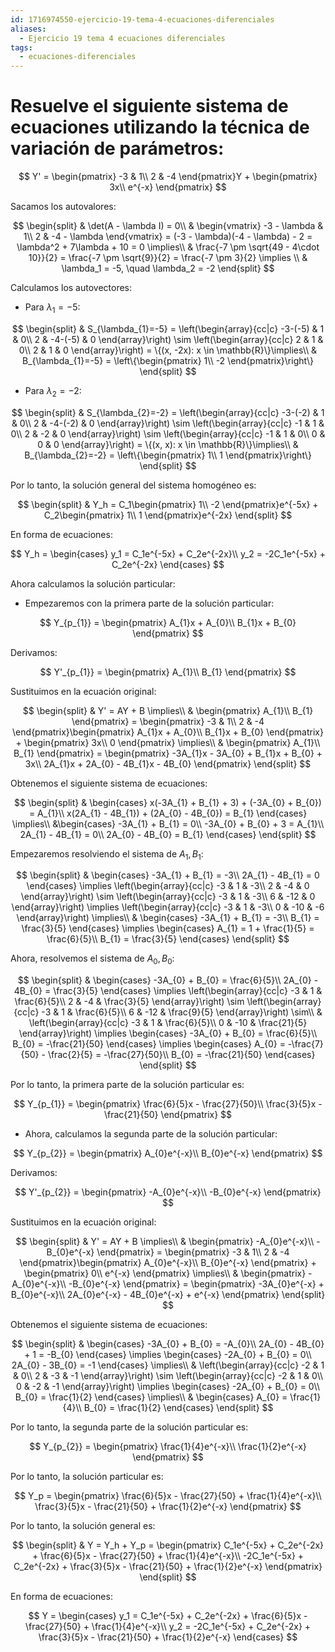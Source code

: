 ```yaml
---
id: 1716974550-ejercicio-19-tema-4-ecuaciones-diferenciales
aliases:
  - Ejercicio 19 tema 4 ecuaciones diferenciales
tags:
  - ecuaciones-diferenciales
---
```


# Resuelve el siguiente sistema de ecuaciones utilizando la técnica de variación de parámetros:

$$
Y' = \begin{pmatrix}
    -3 & 1\\
    2 & -4
\end{pmatrix}Y + \begin{pmatrix}
    3x\\
    e^{-x}
\end{pmatrix}
$$

Sacamos los autovalores:

$$
\begin{split}
    & \det(A - \lambda I) = 0\\
    & \begin{vmatrix}
        -3 - \lambda & 1\\
        2 & -4 - \lambda
    \end{vmatrix} = (-3 - \lambda)(-4 - \lambda) - 2 = \lambda^2 + 7\lambda + 10 = 0 \implies\\
    & \frac{-7 \pm \sqrt{49 - 4\cdot 10}}{2} = \frac{-7 \pm \sqrt{9}}{2} = \frac{-7 \pm 3}{2} \implies \\
    & \lambda_1 = -5, \quad \lambda_2 = -2
\end{split}
$$

Calculamos los autovectores:

- Para $\lambda_1 = -5$:

$$
\begin{split}
    & S_{\lambda_{1}=-5} = \left(\begin{array}{cc|c}
        -3-(-5) & 1 & 0\\
        2 & -4-(-5) & 0
    \end{array}\right) \sim \left(\begin{array}{cc|c}
        2 & 1 & 0\\
        2 & 1 & 0
    \end{array}\right) = \{(x, -2x): x \in \mathbb{R}\}\implies\\
    & B_{\lambda_{1}=-5} = \left\{\begin{pmatrix}
        1\\
        -2
    \end{pmatrix}\right\}
\end{split}
$$

- Para $\lambda_2 = -2$:

$$
\begin{split}
    & S_{\lambda_{2}=-2} = \left(\begin{array}{cc|c}
        -3-(-2) & 1 & 0\\
        2 & -4-(-2) & 0
    \end{array}\right) \sim \left(\begin{array}{cc|c}
        -1 & 1 & 0\\
        2 & -2 & 0
    \end{array}\right) \sim \left(\begin{array}{cc|c}
        -1 & 1 & 0\\
        0 & 0 & 0
    \end{array}\right) = \{(x, x): x \in \mathbb{R}\}\implies\\
    & B_{\lambda_{2}=-2} = \left\{\begin{pmatrix}
        1\\
        1
    \end{pmatrix}\right\}
\end{split}
$$

Por lo tanto, la solución general del sistema homogéneo es:

$$
\begin{split}
    & Y_h = C_1\begin{pmatrix}
        1\\
        -2
    \end{pmatrix}e^{-5x} + C_2\begin{pmatrix}
        1\\
        1
    \end{pmatrix}e^{-2x}
\end{split}
$$

En forma de ecuaciones:

$$
Y_h = \begin{cases}
    y_1 = C_1e^{-5x} + C_2e^{-2x}\\
    y_2 = -2C_1e^{-5x} + C_2e^{-2x}
\end{cases}
$$

Ahora calculamos la solución particular:

- Empezaremos con la primera parte de la solución particular:

$$
Y_{p_{1}} = \begin{pmatrix}
    A_{1}x + A_{0}\\
    B_{1}x + B_{0}
\end{pmatrix}
$$

Derivamos:

$$
Y'_{p_{1}} = \begin{pmatrix}
    A_{1}\\
    B_{1}
\end{pmatrix}
$$

Sustituimos en la ecuación original:

$$
\begin{split}
    & Y' = AY + B \implies\\
    & \begin{pmatrix}
        A_{1}\\
        B_{1}
    \end{pmatrix} = \begin{pmatrix}
        -3 & 1\\
        2 & -4
    \end{pmatrix}\begin{pmatrix}
        A_{1}x + A_{0}\\
        B_{1}x + B_{0}  
    \end{pmatrix} + \begin{pmatrix}
        3x\\
        0
    \end{pmatrix} \implies\\
    & \begin{pmatrix}
        A_{1}\\
        B_{1}
    \end{pmatrix} = \begin{pmatrix}
        -3A_{1}x - 3A_{0} + B_{1}x + B_{0} + 3x\\
        2A_{1}x + 2A_{0} - 4B_{1}x - 4B_{0}
    \end{pmatrix}
\end{split}
$$

Obtenemos el siguiente sistema de ecuaciones:

$$
\begin{split}
    & \begin{cases}
        x(-3A_{1} + B_{1} + 3) + (-3A_{0} + B_{0}) = A_{1}\\
        x(2A_{1} - 4B_{1}) + (2A_{0} - 4B_{0}) = B_{1}
    \end{cases} \implies\\
    &\begin{cases}
        -3A_{1} + B_{1} = 0\\
        -3A_{0} + B_{0} + 3 = A_{1}\\
        2A_{1} - 4B_{1} = 0\\
        2A_{0} - 4B_{0} = B_{1}
    \end{cases}
\end{split}
$$

Empezaremos resolviendo el sistema de $A_{1},B_{1}$:

$$
\begin{split}
    & \begin{cases}
       -3A_{1} + B_{1} = -3\\ 
       2A_{1} - 4B_{1} = 0
    \end{cases} \implies
    \left(\begin{array}{cc|c}
        -3 & 1 & -3\\
        2 & -4 & 0
    \end{array}\right) \sim
    \left(\begin{array}{cc|c}
        -3 & 1 & -3\\
        6 & -12 & 0
    \end{array}\right) \implies
    \left(\begin{array}{cc|c}
        -3 & 1 & -3\\
        0 & -10 & -6
    \end{array}\right) \implies\\
    & \begin{cases}
        -3A_{1} + B_{1} = -3\\
        B_{1} = \frac{3}{5}
    \end{cases} \implies
    \begin{cases}
        A_{1} = 1 + \frac{1}{5} = \frac{6}{5}\\
        B_{1} = \frac{3}{5}
    \end{cases}
\end{split}
$$

Ahora, resolvemos el sistema de $A_{0},B_{0}$:

$$
\begin{split}
    & \begin{cases}
        -3A_{0} + B_{0} = \frac{6}{5}\\
        2A_{0} - 4B_{0} = \frac{3}{5}
    \end{cases} \implies
    \left(\begin{array}{cc|c}
        -3 & 1 & \frac{6}{5}\\
        2 & -4 & \frac{3}{5}
    \end{array}\right) \sim
    \left(\begin{array}{cc|c}
        -3 & 1 & \frac{6}{5}\\
        6 & -12 & \frac{9}{5}
    \end{array}\right) \sim\\
    & \left(\begin{array}{cc|c}
        -3 & 1 & \frac{6}{5}\\
        0 & -10 & \frac{21}{5}
    \end{array}\right) \implies
    \begin{cases}
        -3A_{0} + B_{0} = \frac{6}{5}\\
        B_{0} = -\frac{21}{50}
    \end{cases} \implies
    \begin{cases}
        A_{0} = -\frac{7}{50} - \frac{2}{5} = -\frac{27}{50}\\
        B_{0} = -\frac{21}{50}
    \end{cases}
\end{split}
$$

Por lo tanto, la primera parte de la solución particular es:

$$
Y_{p_{1}} = \begin{pmatrix}
    \frac{6}{5}x - \frac{27}{50}\\
    \frac{3}{5}x - \frac{21}{50}
\end{pmatrix}
$$

- Ahora, calculamos la segunda parte de la solución particular:

$$
Y_{p_{2}} = \begin{pmatrix}
    A_{0}e^{-x}\\ 
    B_{0}e^{-x}
\end{pmatrix}
$$

Derivamos:

$$
Y'_{p_{2}} = \begin{pmatrix}
    -A_{0}e^{-x}\\
    -B_{0}e^{-x}
\end{pmatrix}
$$

Sustituimos en la ecuación original:

$$
\begin{split}
    & Y' = AY + B \implies\\
    & \begin{pmatrix}
        -A_{0}e^{-x}\\
        -B_{0}e^{-x}
    \end{pmatrix} = \begin{pmatrix}
        -3 & 1\\
        2 & -4
    \end{pmatrix}\begin{pmatrix}
        A_{0}e^{-x}\\
        B_{0}e^{-x}
    \end{pmatrix} + \begin{pmatrix}
        0\\
        e^{-x}
    \end{pmatrix} \implies\\
    & \begin{pmatrix}
        -A_{0}e^{-x}\\
        -B_{0}e^{-x}
    \end{pmatrix} = \begin{pmatrix}
        -3A_{0}e^{-x} + B_{0}e^{-x}\\
        2A_{0}e^{-x} - 4B_{0}e^{-x} + e^{-x}
    \end{pmatrix}
\end{split}
$$

Obtenemos el siguiente sistema de ecuaciones:

$$
\begin{split}
    & \begin{cases}
        -3A_{0} + B_{0} = -A_{0}\\
        2A_{0} - 4B_{0} + 1 = -B_{0}
    \end{cases} \implies
    \begin{cases}
        -2A_{0} + B_{0} = 0\\
        2A_{0} - 3B_{0} = -1
    \end{cases} \implies\\
     & \left(\begin{array}{cc|c}
        -2 & 1 & 0\\
        2 & -3 & -1
    \end{array}\right) \sim
    \left(\begin{array}{cc|c}
        -2 & 1 & 0\\
        0 & -2 & -1
    \end{array}\right) \implies
    \begin{cases}
        -2A_{0} + B_{0} = 0\\
        B_{0} = \frac{1}{2}
    \end{cases} \implies\\
    & \begin{cases}
        A_{0} = \frac{1}{4}\\
        B_{0} = \frac{1}{2}
    \end{cases}
\end{split}
$$

Por lo tanto, la segunda parte de la solución particular es:

$$
Y_{p_{2}} = \begin{pmatrix}
    \frac{1}{4}e^{-x}\\
    \frac{1}{2}e^{-x}
\end{pmatrix}
$$

Por lo tanto, la solución particular es:

$$
Y_p = \begin{pmatrix}
    \frac{6}{5}x - \frac{27}{50} + \frac{1}{4}e^{-x}\\
    \frac{3}{5}x - \frac{21}{50} + \frac{1}{2}e^{-x}
\end{pmatrix}
$$

Por lo tanto, la solución general es:

$$
\begin{split}
    & Y = Y_h + Y_p = \begin{pmatrix}
        C_1e^{-5x} + C_2e^{-2x} + \frac{6}{5}x - \frac{27}{50} + \frac{1}{4}e^{-x}\\
        -2C_1e^{-5x} + C_2e^{-2x} + \frac{3}{5}x - \frac{21}{50} + \frac{1}{2}e^{-x}
    \end{pmatrix}
\end{split}
$$

En forma de ecuaciones:

$$
Y = \begin{cases}
    y_1 = C_1e^{-5x} + C_2e^{-2x} + \frac{6}{5}x - \frac{27}{50} + \frac{1}{4}e^{-x}\\
    y_2 = -2C_1e^{-5x} + C_2e^{-2x} + \frac{3}{5}x - \frac{21}{50} + \frac{1}{2}e^{-x}
\end{cases}
$$
